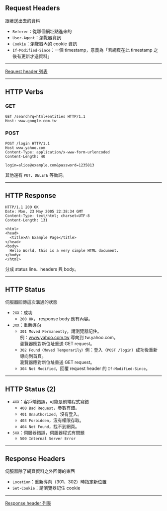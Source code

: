 Request Headers
---------------

跟著送出去的資料

* `Referer`：從哪個網址點進來的
* `User-Agent`：瀏覽器資訊
* `Cookie`：瀏覽器內的 cookie 資訊
* `If-Modified-Since`：一個 timestamp，意義為「若網頁在此 timestamp 之後有更新才送資料」

------

[Request header 列表](https://en.wikipedia.org/wiki/List_of_HTTP_header_fields#Requests)

---

HTTP Verbs
----------

### GET

```
GET /search?q=html+entities HTTP/1.1
Host: www.google.com.tw
```

### POST
```
POST /login HTTP/1.1
Host www.yahoo.com
Content-Type: application/x-www-form-urlencoded
Content-Length: 40

login=alice@example.com&password=1235813
```

其他還有 `PUT`、`DELETE` 等動詞。

---

HTTP Response
-------------

```
HTTP/1.1 200 OK
Date: Mon, 23 May 2005 22:38:34 GMT
Content-Type: text/html; charset=UTF-8
Content-Length: 131

<html>
<head>
  <title>An Example Page</title>
</head>
<body>
  Hello World, this is a very simple HTML document.
</body>
</html>
```

分成 status line、headers 與 body。

---

HTTP Status
-----------

伺服器回傳這次溝通的狀態

* `2XX`：成功
  * `200 OK`， response body 應有內容。
* `3XX`：重新導向
  * `301 Moved Permanently`，請瀏覽器記住。<br>例：www.yahoo.com.tw 導向到 tw.yahoo.com。<br>瀏覽器應對新位址重送 GET request。
  * `302 Found（Moved Temporarily）`例：登入（`POST /login`）成功後重新導向到首頁。<br>瀏覽器應對新位址重送 GET request。
  * `304 Not Modified`，回覆 request header 的 `If-Modified-Since`。

---

HTTP Status (2)
----------------

* `4XX`：客戶端錯誤，可能是前端程式寫錯
  * `400 Bad Request`，參數有錯。
  * `401 Unauthorized`，沒有登入。
  * `403 Forbidden`，沒有權限存取。
  * `404 Not Found`，找不到網頁。
* `5XX`：伺服器錯誤，伺服器程式有問題
  * `500 Internal Server Error`

---

Response Headers
----------------

伺服器除了網頁資料之外回傳的東西

* `Location`：重新導向（301、302）時指定新位置
* `Set-Cookie`：請瀏覽器記住 cookie

------

[Response header 列表](https://en.wikipedia.org/wiki/List_of_HTTP_header_fields#Responses)